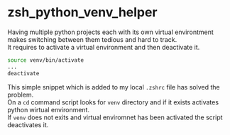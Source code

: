 # zsh_python_venv_helper
Having multiple python projects each with its own virtual environtment makes switching between them tedious and hard to track.  
It requires to activate a virtual environment and then deactivate it.
```zsh
source venv/bin/activate  
...
deactivate
```
This simple snippet which is added to my local `.zshrc` file has solved the problem.  
On a `cd` command script looks for `venv` directory and if it exists activates python wirtual environment.  
If `venv` does not exits and virtual enviromnet has been activated the script deactivates it.
